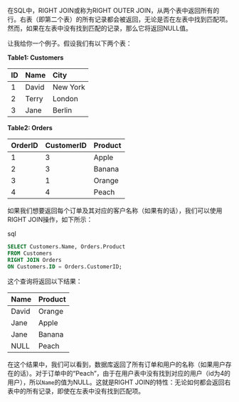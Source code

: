 在SQL中，RIGHT JOIN或称为RIGHT OUTER JOIN，从两个表中返回所有的行。右表（即第二个表）的所有记录都会被返回，无论是否在左表中找到匹配项。然而，如果在左表中没有找到匹配的记录，那么它将返回NULL值。

让我给你一个例子。假设我们有以下两个表：

**Table1: Customers**

| ID   | Name  | City     |
| :--- | :---- | :------- |
| 1    | David | New York |
| 2    | Terry | London   |
| 3    | Jane  | Berlin   |

**Table2: Orders**

| OrderID | CustomerID | Product |
| :------ | :--------- | :------ |
| 1       | 3          | Apple   |
| 2       | 3          | Banana  |
| 3       | 1          | Orange  |
| 4       | 4          | Peach   |

如果我们想要返回每个订单及其对应的客户名称（如果有的话），我们可以使用RIGHT JOIN操作，如下所示：

sql

```sql
SELECT Customers.Name, Orders.Product
FROM Customers
RIGHT JOIN Orders
ON Customers.ID = Orders.CustomerID;
```

这个查询将返回以下结果：

| Name  | Product |
| :---- | :------ |
| David | Orange  |
| Jane  | Apple   |
| Jane  | Banana  |
| NULL  | Peach   |

在这个结果中，我们可以看到，数据库返回了所有订单和用户的名称（如果用户存在的话）。对于订单中的“Peach”，由于在用户表中没有找到对应的用户（id为4的用户），所以`Name`的值为NULL。这就是RIGHT JOIN的特性：无论如何都会返回右表中的所有记录，即使在左表中没有找到匹配项。